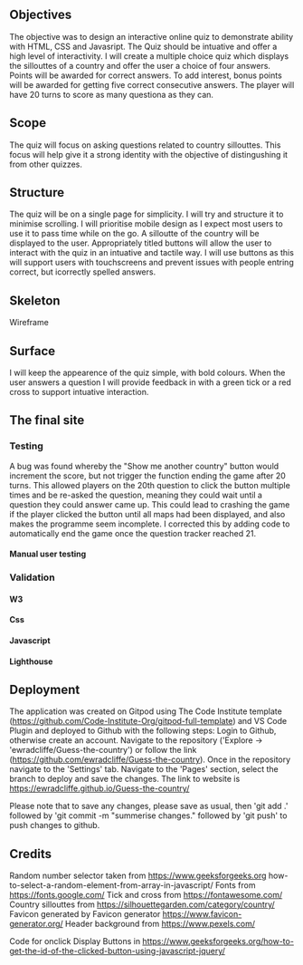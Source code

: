 ## Objectives
The objective was to design an interactive online quiz to demonstrate ability with HTML, CSS and Javasript. The Quiz should be intuative and offer a high level of interactivity.
I will create a multiple choice quiz which displays the sillouttes of a country and offer the user a choice of four answers. Points will be awarded for correct answers. To add interest, bonus points will be awarded for getting five correct consecutive answers. The player will have 20 turns to score as many questiona as they can.

## Scope
The quiz will focus on asking questions related to country sillouttes. This focus will help give it a strong identity with the objective of distingushing it from other quizzes.

## Structure
The quiz will be on a single page for simplicity. I will try and structure it to minimise scrolling. I will prioritise mobile design as I expect most users to use it to pass time while on the go. A silloutte of the country will be displayed to the user. Appropriately titled buttons will allow the user to interact with the quiz in an intuative and tactile way. I will use buttons as this will support users with touchscreens and prevent issues with people entring correct, but icorrectly spelled answers.

## Skeleton
Wireframe

## Surface
I will keep the appearence of the quiz simple, with bold colours. When the user answers a question I will provide feedback in with a green tick or a red cross to support intuative interaction. 

## The final site
### Testing

A bug was found whereby the "Show me another country" button would increment the score, but not trigger the function ending the game after 20 turns. This allowed players on the 20th question to click the button multiple times and be re-asked the question, meaning they could wait until a question they could answer came up. This could lead to crashing the game if the player clicked the button until all maps had been displayed, and also makes the programme seem incomplete. I corrected this by adding code to automatically end the game once the question tracker reached 21.

#### Manual user testing

### Validation
#### W3
#### Css
#### Javascript
#### Lighthouse

## Deployment
The application was created on Gitpod using The Code Institute template (https://github.com/Code-Institute-Org/gitpod-full-template) and VS Code Plugin and deployed to Github with the following steps:
Login to Github, otherwise create an account.
Navigate to the repository ('Explore -> 'ewradcliffe/Guess-the-country') or follow the link (https://github.com/ewradcliffe/Guess-the-country).
Once in the repository navigate to the 'Settings' tab.
Navigate to the 'Pages' section, select the branch to deploy and save the changes.
The link to website is https://ewradcliffe.github.io/Guess-the-country/

Please note that to save any changes, please save as usual, then 'git add .' followed by 'git commit -m "summerise changes." followed by 'git push' to push changes to github.

## Credits
Random number selector taken from https://www.geeksforgeeks.org how-to-select-a-random-element-from-array-in-javascript/
Fonts from https://fonts.google.com/
Tick and cross from https://fontawesome.com/
Country sillouttes from https://silhouettegarden.com/category/country/
Favicon generated by Favicon generator https://www.favicon-generator.org/ 
Header background from https://www.pexels.com/

Code for onclick Display Buttons in https://www.geeksforgeeks.org/how-to-get-the-id-of-the-clicked-button-using-javascript-jquery/


